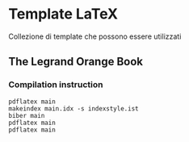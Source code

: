 
# Template LaTeX
Collezione di template che possono essere utilizzati

## The Legrand Orange Book

### Compilation instruction

    pdflatex main
    makeindex main.idx -s indexstyle.ist
    biber main
    pdflatex main
    pdflatex main



